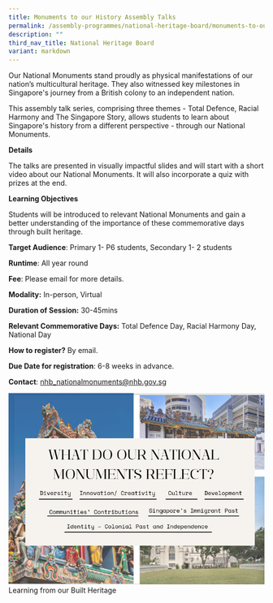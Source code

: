 ```yaml
---
title: Monuments to our History Assembly Talks
permalink: /assembly-programmes/national-heritage-board/monuments-to-our-history-assembly-talks/
description: ""
third_nav_title: National Heritage Board
variant: markdown
---
```

Our National Monuments stand proudly as physical manifestations of our nation’s multicultural heritage. They also witnessed key milestones in Singapore's journey from a British colony to an independent nation.

This assembly talk series, comprising three themes - Total Defence, Racial Harmony and The Singapore Story, allows students to learn about Singapore's history from a different perspective - through our National Monuments.

**Details**

The talks are presented in visually impactful slides and will start with a short video about our National Monuments. It will also incorporate a quiz with prizes at the end.

**Learning Objectives**

Students will be introduced to relevant National Monuments and gain a better understanding of the importance of these commemorative days through built heritage.

**Target Audience**: Primary 1- P6 students, Secondary 1- 2 students

**Runtime**: All year round

**Fee**: Please email for more details.

**Modality:** In-person, Virtual

**Duration of Session:** 30-45mins

**Relevant Commemorative Days:** Total Defence Day, Racial Harmony Day, National Day

**How to register?** By email.

**Due Date for registration**: 6-8 weeks in advance.

**Contact**: nhb_nationalmonuments@nhb.gov.sg

![](/images/monumental%20to%20our%20history%20talk.PNG)
Learning from our Built Heritage